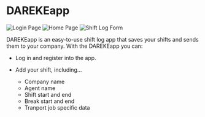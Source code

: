 # DAREKEapp

![Login Page](https://i.stack.imgur.com/7cH32.png) ![Home Page](https://i.stack.imgur.com/a1qB9.png) ![Shift Log Form](https://i.stack.imgur.com/q6xUd.png)

DAREKEapp is an easy-to-use shift log app that saves your shifts and sends them to your company.
With the DAREKEapp you can:

- Log in and register into the app.

- Add your shift, including...
    - Company name
    - Agent name
    - Shift start and end
    - Break start and end
    - Tranport job specific data
